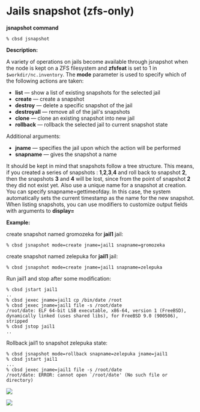 # Jails snapshot (zfs-only)

**jsnapshot command**

```
% cbsd jsnapshot
```

**Description:**

A variety of operations on jails become available through jsnapshot when the node is kept on a ZFS filesystem and **zfsfeat** is set to 1 in `$workdir/nc.inventory`. The **mode** parameter is used to specify which of the following actions are taken:

*  **list** — show a list of existing snapshots for the selected jail
*  **create** — create a snapshot
*  **destroy** — delete a specific snapshot of the jail
*  **destroyall** — remove all of the jail's snapshots
*  **clone** — clone an existing snapshot into new jail
*  **rollback** — rollback the selected jail to current snapshot state

Additional arguments:

*    **jname** — specifies the jail upon which the action will be performed
*    **snapname** — gives the snapshot a name

It should be kept in mind that snapshots follow a tree structure. This means, if you created a series of snapshots : **1**,**2**,**3**,**4** and roll back to snapshot **2**, then the snapshots **3** and **4** will be lost, since from the point of snapshot **2** they did not exist yet. Also use a unique name for a snapshot at creation. You can specify snapname=gettimeofday. In this case, the system automatically sets the current timestamp as the name for the new snapshot. When listing snapshots, you can use modifiers to customize output fields with arguments to **display=**

**Example:**

create snapshot named gromozeka for **jail1** jail:

```
% cbsd jsnapshot mode=create jname=jail1 snapname=gromozeka
```

create snapshot named zelepuka for **jail1** jail:

```
% cbsd jsnapshot mode=create jname=jail1 snapname=zelepuka
```

Run jail1 and stop after some modification:

```
% cbsd jstart jail1
..
% cbsd jexec jname=jail1 cp /bin/date /root
% cbsd jexec jname=jail1 file -s /root/date
/root/date: ELF 64-bit LSB executable, x86-64, version 1 (FreeBSD), dynamically linked (uses shared libs), for FreeBSD 9.0 (900506), stripped
% cbsd jstop jail1
..
```
Rollback jail1 to snapshot zelepuka state:

```
% cbsd jsnapshot mode=rollback snapname=zelepuka jname=jail1
% cbsd jstart jail1
...
% cbsd jexec jname=jail1 file -s /root/date
/root/date: ERROR: cannot open `/root/date' (No such file or directory)
```

![](/img/jsnapshot1.png)

![](/img/jsnapshot2.png)
